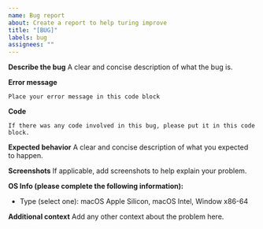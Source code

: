 ```yaml
---
name: Bug report
about: Create a report to help turing improve
title: "[BUG]"
labels: bug
assignees: ""
---
```


**Describe the bug**
A clear and concise description of what the bug is.

**Error message**

```
Place your error message in this code block
```

**Code**

```
If there was any code involved in this bug, please put it in this code block.
```

**Expected behavior**
A clear and concise description of what you expected to happen.

**Screenshots**
If applicable, add screenshots to help explain your problem.

**OS Info (please complete the following information):**

- Type (select one): macOS Apple Silicon, macOS Intel, Window x86-64

**Additional context**
Add any other context about the problem here.
